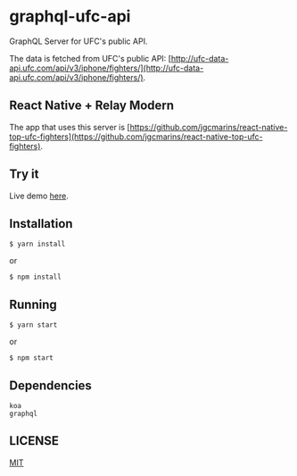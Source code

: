 # graphql-ufc-api

GraphQL Server for UFC's public API.

The data is fetched from UFC's public API: [http://ufc-data-api.ufc.com/api/v3/iphone/fighters/](http://ufc-data-api.ufc.com/api/v3/iphone/fighters/).

## React Native + Relay Modern
The app that uses this server is [https://github.com/jgcmarins/react-native-top-ufc-fighters](https://github.com/jgcmarins/react-native-top-ufc-fighters).

## Try it
Live demo [here](https://graphql-ufc-api.now.sh/).

## Installation
```
$ yarn install
```
or
```
$ npm install
```

## Running
```
$ yarn start
```
or
```
$ npm start
```

## Dependencies
```
koa
graphql
```

## LICENSE
[MIT](https://github.com/jgcmarins/rn-top-ufc-fighters/blob/master/LICENSE)
